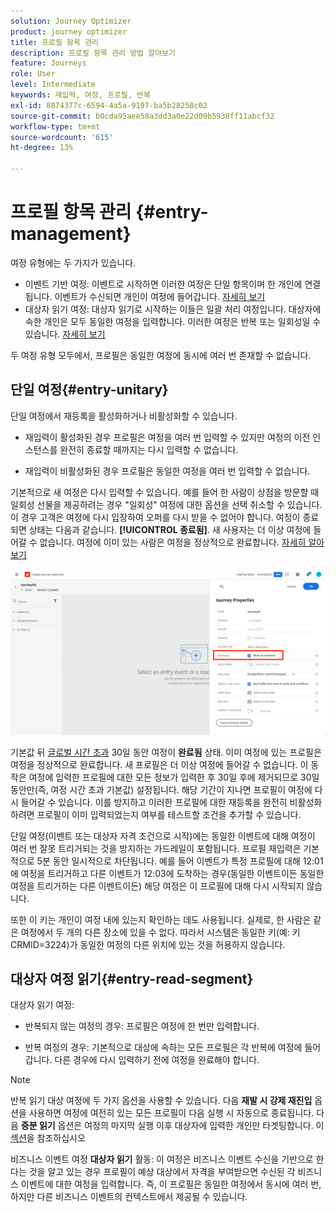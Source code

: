 ```yaml
---
solution: Journey Optimizer
product: journey optimizer
title: 프로필 항목 관리
description: 프로필 항목 관리 방법 알아보기
feature: Journeys
role: User
level: Intermediate
keywords: 재입력, 여정, 프로필, 반복
exl-id: 8874377c-6594-4a5a-9197-ba5b28258c02
source-git-commit: b0cda95aee58a3dd3a0e22d09b5938ff11abcf32
workflow-type: tm+mt
source-wordcount: '615'
ht-degree: 13%

---
```



# 프로필 항목 관리 {#entry-management}

여정 유형에는 두 가지가 있습니다.

* 이벤트 기반 여정: 이벤트로 시작하면 이러한 여정은 단일 항목이며 한 개인에 연결됩니다. 이벤트가 수신되면 개인이 여정에 들어갑니다. [자세히 보기](#entry-unitary)
* 대상자 읽기 여정: 대상자 읽기로 시작하는 이들은 일괄 처리 여정입니다. 대상자에 속한 개인은 모두 동일한 여정을 입력합니다. 이러한 여정은 반복 또는 일회성일 수 있습니다. [자세히 보기](#entry-read-segment)

두 여정 유형 모두에서, 프로필은 동일한 여정에 동시에 여러 번 존재할 수 없습니다.

## 단일 여정{#entry-unitary}

단일 여정에서 재등록을 활성화하거나 비활성화할 수 있습니다.

* 재입력이 활성화된 경우 프로필은 여정을 여러 번 입력할 수 있지만 여정의 이전 인스턴스를 완전히 종료할 때까지는 다시 입력할 수 없습니다.

* 재입력이 비활성화된 경우 프로필은 동일한 여정을 여러 번 입력할 수 없습니다.

기본적으로 새 여정은 다시 입력할 수 있습니다. 예를 들어 한 사람이 상점을 방문할 때 일회성 선물을 제공하려는 경우 &quot;일회성&quot; 여정에 대한 옵션을 선택 취소할 수 있습니다. 이 경우 고객은 여정에 다시 입장하여 오퍼를 다시 받을 수 없어야 합니다. 여정이 종료되면 상태는 다음과 같습니다. **[!UICONTROL 종료됨]**. 새 사용자는 더 이상 여정에 들어갈 수 없습니다. 여정에 이미 있는 사람은 여정을 정상적으로 완료합니다. [자세히 알아보기](journey-gs.md#entrance)

![](assets/journey-re-entrance.png)

기본값 뒤 [글로벌 시간 초과](journey-gs.md#global_timeout) 30일 동안 여정이 **완료됨** 상태. 이미 여정에 있는 프로필은 여정을 정상적으로 완료합니다. 새 프로필은 더 이상 여정에 들어갈 수 없습니다. 이 동작은 여정에 입력한 프로필에 대한 모든 정보가 입력한 후 30일 후에 제거되므로 30일 동안만(즉, 여정 시간 초과 기본값) 설정됩니다. 해당 기간이 지나면 프로필이 여정에 다시 들어갈 수 있습니다. 이를 방지하고 이러한 프로필에 대한 재등록을 완전히 비활성화하려면 프로필이 이미 입력되었는지 여부를 테스트할 조건을 추가할 수 있습니다.

<!--
Due to the 30-day journey timeout, when journey re-entrance is not allowed, we cannot make sure the re-entrance blocking will work more than 30 days. Indeed, as we remove all information about persons who entered the journey 30 days after they enter, we cannot know the person entered previously, more than 30 days ago. -->

단일 여정(이벤트 또는 대상자 자격 조건으로 시작)에는 동일한 이벤트에 대해 여정이 여러 번 잘못 트리거되는 것을 방지하는 가드레일이 포함됩니다. 프로필 재입력은 기본적으로 5분 동안 일시적으로 차단됩니다. 예를 들어 이벤트가 특정 프로필에 대해 12:01에 여정을 트리거하고 다른 이벤트가 12:03에 도착하는 경우(동일한 이벤트이든 동일한 여정을 트리거하는 다른 이벤트이든) 해당 여정은 이 프로필에 대해 다시 시작되지 않습니다.

또한 이 키는 개인이 여정 내에 있는지 확인하는 데도 사용됩니다. 실제로, 한 사람은 같은 여정에서 두 개의 다른 장소에 있을 수 없다. 따라서 시스템은 동일한 키(예: 키 CRMID=3224)가 동일한 여정의 다른 위치에 있는 것을 허용하지 않습니다.

## 대상자 여정 읽기{#entry-read-segment}

대상자 읽기 여정:

* 반복되지 않는 여정의 경우: 프로필은 여정에 한 번만 입력합니다.

* 반복 여정의 경우: 기본적으로 대상에 속하는 모든 프로필은 각 반복에 여정에 들어갑니다. 다른 경우에 다시 입력하기 전에 여정을 완료해야 합니다.

>[!NOTE]
>
>반복 읽기 대상 여정에 두 가지 옵션을 사용할 수 있습니다. 다음 **재발 시 강제 재진입** 옵션을 사용하면 여정에 여전히 있는 모든 프로필이 다음 실행 시 자동으로 종료됩니다. 다음 **증분 읽기** 옵션은 여정의 마지막 실행 이후 대상자에 입력한 개인만 타겟팅합니다. 이 [섹션](../building-journeys/read-audience.md#configuring-segment-trigger-activity)을 참조하십시오

비즈니스 이벤트 여정 **대상자 읽기** 활동: 이 여정은 비즈니스 이벤트 수신을 기반으로 한다는 것을 알고 있는 경우 프로필이 예상 대상에서 자격을 부여받으면 수신된 각 비즈니스 이벤트에 대한 여정을 입력합니다. 즉, 이 프로필은 동일한 여정에서 동시에 여러 번, 하지만 다른 비즈니스 이벤트의 컨텍스트에서 제공될 수 있습니다.